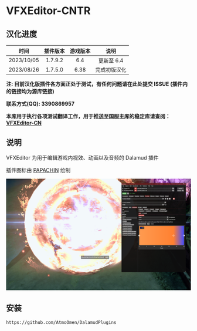 # VFXEditor-CNTR

## 汉化进度

|    时间    | 插件版本 | 游戏版本 |     说明     |
| :--------: | :------: | :------: | :----------: |
| 2023/10/05 | 1.7.9.2  |   6.4    |  更新至 6.4  |
| 2023/08/26 | 1.7.5.0  |   6.38   | 完成初版汉化 |

**注: 目前汉化版插件各方面正处于测试，有任何问题请在此处提交 ISSUE (插件内的链接均为源库链接)**

**联系方式(QQ): 3390869957**

**本库用于执行各项测试翻译工作，用于推送至国服主库的稳定库请查阅：[VFXEditor-CN](https://github.com/AtmoOmen/VFXEditor-CN)**

## 说明

VFXEditor 为用于编辑游戏内视效、动画以及音频的 Dalamud 插件

插件图标由 [PAPACHIN](https://www.xivmodarchive.com/user/192152) 绘制

![](https://raw.githubusercontent.com/0ceal0t/Dalamud-VFXEditor/main/assets/preview2.png)

## 安装

```
https://github.com/AtmoOmen/DalamudPlugins
```

